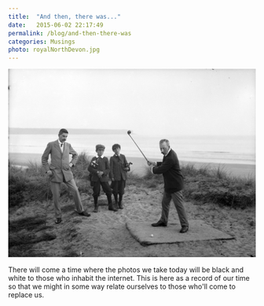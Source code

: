```yaml
---
title:  "And then, there was..."
date:   2015-06-02 22:17:49
permalink: /blog/and-then-there-was
categories: Musings
photo: royalNorthDevon.jpg
---
```


![Royal North Devon Golf](/img/royalNorthDevon.jpg)

There will come a time where the photos we take today will be black and white to those who inhabit the internet. This is here as a record of our time so that we might in some way relate ourselves to those who'll come to replace us.
